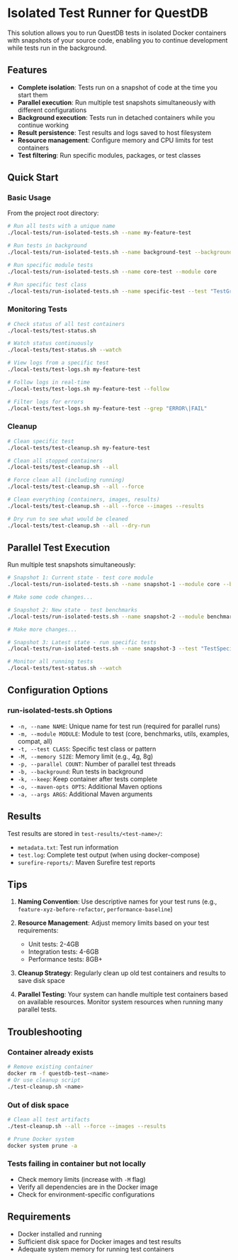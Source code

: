 # Isolated Test Runner for QuestDB

This solution allows you to run QuestDB tests in isolated Docker containers with snapshots of your source code, enabling you to continue development while tests run in the background.

## Features

- **Complete isolation**: Tests run on a snapshot of code at the time you start them
- **Parallel execution**: Run multiple test snapshots simultaneously with different configurations
- **Background execution**: Tests run in detached containers while you continue working
- **Result persistence**: Test results and logs saved to host filesystem
- **Resource management**: Configure memory and CPU limits for test containers
- **Test filtering**: Run specific modules, packages, or test classes

## Quick Start

### Basic Usage

From the project root directory:

```bash
# Run all tests with a unique name
./local-tests/run-isolated-tests.sh --name my-feature-test

# Run tests in background
./local-tests/run-isolated-tests.sh --name background-test --background

# Run specific module tests
./local-tests/run-isolated-tests.sh --name core-test --module core

# Run specific test class
./local-tests/run-isolated-tests.sh --name specific-test --test "TestGriffinEngine"
```

### Monitoring Tests

```bash
# Check status of all test containers
./local-tests/test-status.sh

# Watch status continuously
./local-tests/test-status.sh --watch

# View logs from a specific test
./local-tests/test-logs.sh my-feature-test

# Follow logs in real-time
./local-tests/test-logs.sh my-feature-test --follow

# Filter logs for errors
./local-tests/test-logs.sh my-feature-test --grep "ERROR\|FAIL"
```

### Cleanup

```bash
# Clean specific test
./local-tests/test-cleanup.sh my-feature-test

# Clean all stopped containers
./local-tests/test-cleanup.sh --all

# Force clean all (including running)
./local-tests/test-cleanup.sh --all --force

# Clean everything (containers, images, results)
./local-tests/test-cleanup.sh --all --force --images --results

# Dry run to see what would be cleaned
./local-tests/test-cleanup.sh --all --dry-run
```

## Parallel Test Execution

Run multiple test snapshots simultaneously:

```bash
# Snapshot 1: Current state - test core module
./local-tests/run-isolated-tests.sh --name snapshot-1 --module core --background

# Make some code changes...

# Snapshot 2: New state - test benchmarks
./local-tests/run-isolated-tests.sh --name snapshot-2 --module benchmarks --background

# Make more changes...

# Snapshot 3: Latest state - run specific tests
./local-tests/run-isolated-tests.sh --name snapshot-3 --test "TestSpecificClass" --background

# Monitor all running tests
./local-tests/test-status.sh --watch
```


## Configuration Options

### run-isolated-tests.sh Options

- `-n, --name NAME`: Unique name for test run (required for parallel runs)
- `-m, --module MODULE`: Module to test (core, benchmarks, utils, examples, compat, all)
- `-t, --test CLASS`: Specific test class or pattern
- `-M, --memory SIZE`: Memory limit (e.g., 4g, 8g)
- `-p, --parallel COUNT`: Number of parallel test threads
- `-b, --background`: Run tests in background
- `-k, --keep`: Keep container after tests complete
- `-o, --maven-opts OPTS`: Additional Maven options
- `-a, --args ARGS`: Additional Maven arguments


## Results

Test results are stored in `test-results/<test-name>/`:
- `metadata.txt`: Test run information
- `test.log`: Complete test output (when using docker-compose)
- `surefire-reports/`: Maven Surefire test reports

## Tips

1. **Naming Convention**: Use descriptive names for your test runs (e.g., `feature-xyz-before-refactor`, `performance-baseline`)

2. **Resource Management**: Adjust memory limits based on your test requirements:
   - Unit tests: 2-4GB
   - Integration tests: 4-6GB
   - Performance tests: 8GB+

3. **Cleanup Strategy**: Regularly clean up old test containers and results to save disk space

4. **Parallel Testing**: Your system can handle multiple test containers based on available resources. Monitor system resources when running many parallel tests.

## Troubleshooting

### Container already exists
```bash
# Remove existing container
docker rm -f questdb-test-<name>
# Or use cleanup script
./test-cleanup.sh <name>
```

### Out of disk space
```bash
# Clean all test artifacts
./test-cleanup.sh --all --force --images --results

# Prune Docker system
docker system prune -a
```

### Tests failing in container but not locally
- Check memory limits (increase with `-M` flag)
- Verify all dependencies are in the Docker image
- Check for environment-specific configurations

## Requirements

- Docker installed and running
- Sufficient disk space for Docker images and test results
- Adequate system memory for running test containers